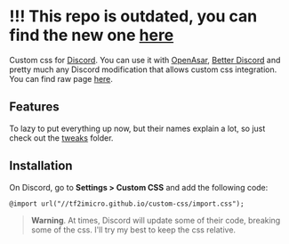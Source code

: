 # !!! This repo is outdated, you can find the new one [here](https://github.com/WhyiMicro/css-snippets)
Custom css for [Discord](https://discord.com/). You can use it with [OpenAsar](https://openasar.dev/), [Better Discord](https://betterdiscord.app/) and pretty much any Discord modification that allows custom css integration.
You can find raw page [here](https://tf2imicro.github.io/custom-css/custom.css).
## Features
To lazy to put everything up now, but their names explain a lot, so just check out the [tweaks](https://github.com/tf2iMicro/custom-css/tree/main/tweaks) folder.

## Installation
On Discord, go to **Settings > Custom CSS** and add the following code:

    @import url("//tf2imicro.github.io/custom-css/import.css");
> **Warning**.
At times, Discord will update some of their code, breaking some of the css. I'll try my best to keep the css relative.
